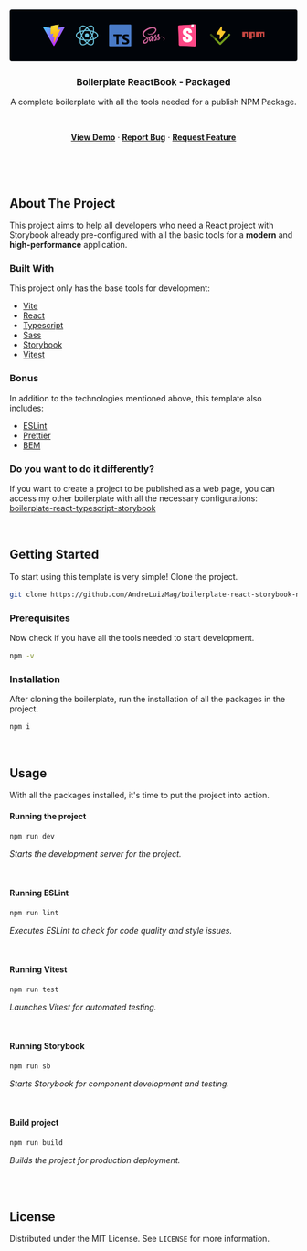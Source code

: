 <div align="center">
  <img src="./public/doc/cover.png">
  <h3 align="center">Boilerplate ReactBook - Packaged</h3>
  <p>
    A complete boilerplate with all the tools needed for a publish NPM Package.
  </p>
  <br />
  <p align="center">
    <a href="https://boilerplate-reactbook-packaged.netlify.app"><b>View Demo</b></a>
    ·
    <a href="https://github.com/AndreLuizMag/boilerplate-react-storybook-npm-package/issues"><b>Report Bug</b></a>
    ·
    <a href="https://github.com/AndreLuizMag/boilerplate-react-storybook-npm-package/issues"><b>Request Feature</b></a>
  </p>
</div>

<br/>
<br/>
<br/>

## About The Project

This project aims to help all developers who need a React
project with Storybook already pre-configured with all the
basic tools for a **modern** and **high-performance**
application.

### Built With

This project only has the base tools for development:

- [Vite](https://vitejs.dev)
- [React](https://react.dev)
- [Typescript](https://typescriptlang.org)
- [Sass](https://sass-lang.com)
- [Storybook](https://storybook.js.org)
- [Vitest](https://vitest.dev)

### Bonus

In addition to the technologies mentioned above, this
template also includes:

- [ESLint](https://eslint.org/)
- [Prettier](https://prettier.io/)
- [BEM](https://en.bem.info/methodology/)

### Do you want to do it differently?

If you want to create a project to be published as a web
page, you can access my other boilerplate with all the
necessary configurations:
[boilerplate-react-typescript-storybook](https://github.com/AndreLuizMag/boilerplate-react-typescript-storybook)

<br/>

## Getting Started

To start using this template is very simple! Clone the
project.

```bash
git clone https://github.com/AndreLuizMag/boilerplate-react-storybook-npm-package.git
```

### Prerequisites

Now check if you have all the tools needed to start
development.

```bash
npm -v
```

### Installation

After cloning the boilerplate, run the installation of all
the packages in the project.

```bash
npm i
```

<br/>

## Usage

With all the packages installed, it's time to put the
project into action.

#### Running the project

```bash
npm run dev
```

_Starts the development server for the project._

<br/>

#### Running ESLint

```bash
npm run lint
```

_Executes ESLint to check for code quality and style
issues._

<br/>

#### Running Vitest

```bash
npm run test
```

_Launches Vitest for automated testing._

<br/>

#### Running Storybook

```bash
npm run sb
```

_Starts Storybook for component development and testing._

<br/>

#### Build project

```bash
npm run build
```

_Builds the project for production deployment._

<br/>
<br/>

## License

Distributed under the MIT License. See `LICENSE` for more
information.
